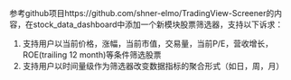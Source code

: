 参考github项目https://github.com/shner-elmo/TradingView-Screener的内容，在stock_data_dashboard中添加一个新模块股票筛选器，支持以下诉求：
1. 支持用户以当前价格，涨幅，当前市值，交易量，当前P/E，营收增长，ROE(trailing 12 month)等条件筛选股票
2. 支持用户以时间量级作为筛选器改变数据指标的聚合形式（如日，周，月）
